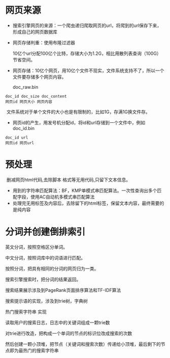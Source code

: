 # 网页来源

- 搜索引擎网页的来源：一个爬虫递归爬取网页的url，将爬到的url保存下来，形成自己的网页数据库

- 网页存储判重：使用布隆过滤器

  10亿个url分配100亿个比特，存储大小为1.2G，相比用散列表查询（100G）节省空间。

- 网页存储：10亿个网页，用10亿个文件不现实，文件系统支持不了，所以一个文件要存储多个网页内容。

  doc_raw.bin

```
doc_id doc_size doc_content
网页id 网页大小 网页内容
```

​	文件系统对于单个文件的大小也是有限制的，比如1G，存满1G换文件存。

- 网页id的产生，用发号机分配id，将id和url存储到一个文件中，例如doc_id.bin

```
doc_id url
网页id 网页url
```

# 预处理

​	删减网页html代码,去除脚本 格式等无用代码,只留下文本信息。

- 用到的字符串匹配算法：BF，KMP单模式串匹配算法。一次性查询出多个匹配字段，使用AC自动机多模式串匹配算法
- 处理完无用标签及内容后，去除留下的html标签，保留文本内容，最终需要的是纯内容

# 分词并创建倒排索引

英文分词，按照空格区分单词。

中文分词，按照词库中的词语进行匹配。

按照分词，把具有相同的分词的网页归为一类。

搜索引擎搜索时，把分词的结果返回。

搜索结果展示涉及到PageRank页面排序算法和TF-IDF算法

搜索提示语的实现，涉及到trie树，字典树

热门搜索字符串 实现

读取用户的搜索日志，日志中的关键词组成一颗trie数

对trie进行改造，把构成一个单词的节点的标识位改成搜索的次数

然后创建一颗小顶堆，把节点（关键词和搜索次数）传递给小顶堆，最后剩下的节点即为最热门的搜索字符串

